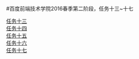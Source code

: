 #百度前端技术学院2016春季第二阶段，任务十三~十七

[任务十三](http://zhoufuxin.github.io/zfxdev2_13(-17)/2_13.html)<br>
[任务十四](http://zhoufuxin.github.io/zfxdev2_13(-17)/2_14.html)<br>
[任务十五](http://zhoufuxin.github.io/zfxdev2_13(-17)/2_15.html)<br>
[任务十六](http://zhoufuxin.github.io/zfxdev2_13(-17)/2_16.html)<br>
[任务十七](http://zhoufuxin.github.io/zfxdev2_13(-17)/2_17.html)<br>